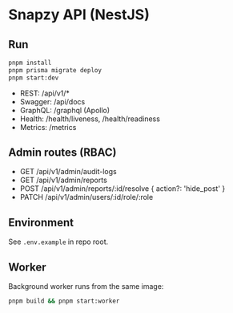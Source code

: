 # Snapzy API (NestJS)

## Run

```bash
pnpm install
pnpm prisma migrate deploy
pnpm start:dev
```

- REST: /api/v1/*
- Swagger: /api/docs
- GraphQL: /graphql (Apollo)
- Health: /health/liveness, /health/readiness
- Metrics: /metrics

## Admin routes (RBAC)

- GET /api/v1/admin/audit-logs
- GET /api/v1/admin/reports
- POST /api/v1/admin/reports/:id/resolve { action?: 'hide_post' }
- PATCH /api/v1/admin/users/:id/role/:role

## Environment

See `.env.example` in repo root.

## Worker

Background worker runs from the same image:

```bash
pnpm build && pnpm start:worker
```